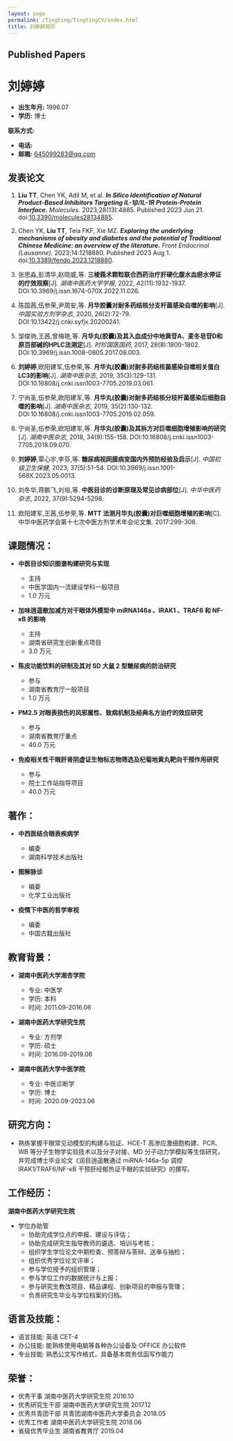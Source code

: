 ```yaml
---
layout: page
permalink: /Tingting/TingtingCV/index.html
title: 刘婷婷简历 
---
```


## Published Papers

# 刘婷婷

- **出生年月:** 1996.07
- **学历:** 博士

**联系方式:**
- **电话:**
- **邮箱:** 645099283@qq.com

## 发表论文

1. **Liu TT**, Chen YK, Adil M, et al. _**In Silico Identification of Natural Product-Based Inhibitors Targeting IL-1β/IL-1R Protein-Protein Interface.**_ *Molecules.* 2023;28(13):4885. Published 2023 Jun 21. doi:[10.3390/molecules28134885](https://doi.org/10.3390/molecules28134885).

2. Chen YK, **Liu TT**, Teia FKF, Xie MZ. _**Exploring the underlying mechanisms of obesity and diabetes and the potential of Traditional Chinese Medicine: an overview of the literature.**_ *Front Endocrinol (Lausanne).* 2023;14:1218880. Published 2023 Aug 1. doi:[10.3389/fendo.2023.1218880](https://doi.org/10.3389/fendo.2023.1218880).

3. 张思淼,彭清华,赵晓威,等. **三棱莪术颗粒联合西药治疗肝硬化腹水血瘀水停证的疗效观察**[J]. *湖南中医药大学学报*, 2022, 42(11):1932-1937. DOI:10.3969/j.issn.1674-070X.2022.11.026.

4. 陈国茜,伍参荣,尹周安,等. **月华胶囊对耐多药结核分支杆菌感染自噬的影响**[J]. *中国实验方剂学杂志*, 2020, 26(2):72-79. DOI:10.13422/j.cnki.syfjx.20200241.

5. 邹俊驹,王茜,曾梅艳,等. **月华丸(胶囊)及其入血成分中地黄苷A、麦冬皂苷D和原百部碱的HPLC法测定**[J]. *时珍国医国药*, 2017, 28(8):1800-1802. DOI:10.3969/j.issn.1008-0805.2017.08.003.

6. **刘婷婷**,欧阳建军,伍参荣,等. **月华丸(胶囊)对耐多药结核菌感染自噬相关蛋白LC3的影响**[J]. *湖南中医杂志*, 2019, 35(3):129-131. DOI:10.16808/j.cnki.issn1003-7705.2019.03.061.

7. 宁尚圣,伍参荣,欧阳建军,等. **月华丸(胶囊)对耐多药结核分枝杆菌感染后细胞自噬的影响**[J]. *湖南中医杂志*, 2019, 35(2):130-132. DOI:10.16808/j.cnki.issn1003-7705.2019.02.059.

8. 宁尚圣,伍参荣,欧阳建军,等. **月华丸(胶囊)及其拆方对巨噬细胞增殖影响的研究**[J]. *湖南中医杂志*, 2018, 34(9):155-158. DOI:10.16808/j.cnki.issn1003-7705.2018.09.070.

9. **刘婷婷**,覃心宇,李芬,等. **糖尿病视网膜病变国内外预防经验及启示**[J]. *中国初级卫生保健*, 2023, 37(5):51-54. DOI:10.3969/j.issn.1001-568X.2023.05.0013.

10. 刘冬华,蒋鹏飞,刘培,等. **中医目诊的诊断原理及常见诊病部位**[J]. *中华中医药杂志*, 2022, 37(9):5294-5298.

11. 欧阳建军,王茜,伍参荣,等. **MTT 法测月华丸(胶囊)对巨噬细胞增殖的影响**[C]. 中华中医药学会第十七次中医方剂学术年会论文集. 2017:299-306.


## 课题情况：

- **中医目诊知识图谱构建研究与实现**
   - 主持
   - 中医学国内一流建设学科一般项目
   - 1.0 万元

- **加味逍遥散加减方对干眼体外模型中 miRNA146a 、IRAK1 、TRAF6 和 NF-κB 的影响**
   - 主持
   - 湖南省研究生创新重点项目
   - 3.0 万元

- **陈皮功能饮料的研制及其对 SD 大鼠 2 型糖尿病的防治研究**
   - 参与
   - 湖南省教育厅一般项目
   - 1.0 万元

- **PM2.5 对眼表损伤的风邪属性、致病机制及经典名方治疗的效应研究**
   - 参与
   - 湖南省教育厅重点
   - 40.0 万元

- **免疫相关性干眼肝肾阴虚证生物标志物筛选及杞菊地黄丸靶向干预作用研究**
   - 参与
   - 院士工作站指导项目
   - 40.0 万元


## 著作：

- **中西医结合眼表疾病学**
   - 编委
   - 湖南科学技术出版社

- **图解脉诊**
   - 编委
   - 化学工业出版社

- **疫情下中医的哲学审视**
   - 编委
   - 中国古籍出版社


## 教育背景：

- **湖南中医药大学湘杏学院**
  - 专业: 中医学
  - 学历: 本科
  - 时间: 2011.09-2016.06

- **湖南中医药大学研究生院**
  - 专业: 方剂学
  - 学历: 硕士
  - 时间: 2016.09-2019.06

- **湖南中医药大学中医学院**
  - 专业: 中医诊断学
  - 学历: 博士
  - 时间: 2020.09-2023.06

## 研究方向：

- 熟练掌握干眼常见动模型的构建与验证、HCE-T 高渗应激细胞构建、PCR、WB 等分子生物学实验技术以及分子对接、MD 分子动力学模拟等生信研究，并完成博士毕业论文《润目逍遥散通过 miRNA-146a-5p 调控 IRAK1/TRAF6/NF-κB 干预肝经郁热证干眼的实验研究》的撰写。

## 工作经历：

**湖南中医药大学研究生院**
- 学位办助管
  - 协助完成学位点的申报、建设与评估；
  - 协助完成研究生指导教师的遴选、培训与考核；
  - 组织学生学位论文中期检查、预答辩与答辩、送审与抽检；
  - 组织优秀学位论文评审；
  - 参与学位授予的组织管理；
  - 参与学位工作的数据统计与上报；
  - 参与研究生教改项目、精品课程、创新项目的申报与管理；
  - 负责研究生毕业与学位档案的归档。

## 语言及技能：

- 语言技能: 英语 CET-4
- 办公技能: 能熟练使用电脑等各种办公设备及 OFFICE 办公软件
- 专业技能: 熟悉公文写作格式，具备基本商务信函写作能力

## 荣誉：

- 优秀干事 湖南中医药大学研究生院 2016.10
- 优秀研究生干部 湖南中医药大学研究生院 2017.12
- 优秀共青团干部 共青团湖南中医药大学委员会 2018.05
- 优秀工作者 湖南中医药大学研究生院 2018.06
- 省级优秀毕业生 湖南省教育厅 2019.04
